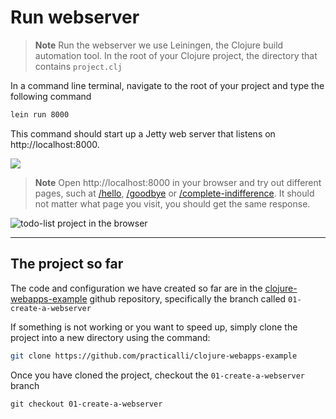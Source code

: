 # Run webserver

> **Note** Run the webserver we use Leiningen, the Clojure build automation tool.  In the root of your Clojure project, the directory that contains `project.clj`

In a command line terminal, navigate to the root of your project and type the following command

```bash
lein run 8000
```

  This command should start up a Jetty web server that listens on http://localhost:8000.

![](../images/todo-list-lein-run-portnumber.png)

> **Note** Open http://localhost:8000 in your browser and try out different pages, such at [/hello]( http://localhost:8000/hello),  [/goodbye]( http://localhost:8000/goodbye) or  [/complete-indifference]( http://localhost:8000/complete-indifference).  It should not matter what page you visit, you should get the same response.

![todo-list project in the browser](../images/todo-list-lein-run-browser.png)

---

## The project so far 

  The code and configuration we have created so far are in the [clojure-webapps-example](https://github.com/practicalli/clojure-webapps-example) github repository, specifically the branch called `01-create-a-webserver`
  
  If something is not working or you want to speed up, simply clone the project into a new directory using the command:

```bash
git clone https://github.com/practicalli/clojure-webapps-example 
```
Once you have cloned the project, checkout the `01-create-a-webserver` branch

```
git checkout 01-create-a-webserver
```
